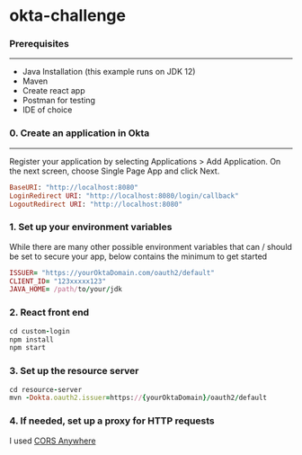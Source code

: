 # okta-challenge

<h3> Prerequisites </h3>
<hr>
<ul>
<li> Java Installation (this example runs on JDK 12) </li>
<li> Maven </li>
<li> Create react app </li>
<li> Postman for testing </li>
<li> IDE of choice </li>
</ul>

<h3> 0. Create an application in Okta </h3>
<hr>
<p> Register your application by selecting Applications > Add Application. On the next screen, choose Single Page App and click Next. </p>

```ruby
BaseURI: "http://localhost:8080"
LoginRedirect URI: "http://localhost:8080/login/callback"
LogoutRedirect URI: "http://localhost:8080"
```

<h3> 1. Set up your environment variables </h3>
<p> While there are many other possible environment variables that can / should be set to secure your app, below contains the minimum to get started </p> 

```ruby
ISSUER= "https://yourOktaDomain.com/oauth2/default"
CLIENT_ID= "123xxxxx123"
JAVA_HOME= /path/to/your/jdk
```

<h3> 2. React front end </h3>

```ruby
cd custom-login
npm install
npm start
```

<h3> 3. Set up the resource server </h3>

```ruby
cd resource-server
mvn -Dokta.oauth2.issuer=https://{yourOktaDomain}/oauth2/default
```

<h3> 4. If needed, set up a proxy for HTTP requests </h3>
<p> I used <a href=https://github.com/Rob--W/cors-anywhere> CORS Anywhere </a> </p>
